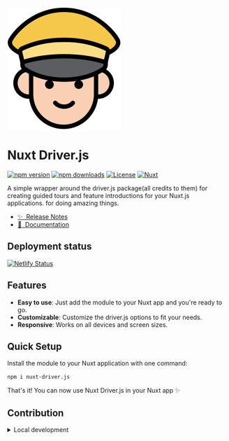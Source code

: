 <!--
Get your module up and running quickly.

Find and replace all on all files (CMD+SHIFT+F):
- Name: Nuxt Driver.js
- Package name: nuxt-driver.js
- Description: A simple wrapper around the driver.js package(all credits to them) for creating guided tours and feature introductions for your Nuxt.js applications.
-->

![Driver.js Image](/playground//public//driver-head.svg)

# Nuxt Driver.js

[![npm version][npm-version-src]][npm-version-href]
[![npm downloads][npm-downloads-src]][npm-downloads-href]
[![License][license-src]][license-href]
[![Nuxt][nuxt-src]][nuxt-href]

A simple wrapper around the driver.js package(all credits to them) for creating guided tours and feature introductions for your Nuxt.js applications. for doing amazing things.

- [✨ &nbsp;Release Notes](/CHANGELOG.md)
- [📖 &nbsp;Documentation](https://nuxt-driverjs.behonbaker.com)

## Deployment status

[![Netlify Status](https://api.netlify.com/api/v1/badges/13144247-7452-442a-a2ef-25296b730111/deploy-status)](https://app.netlify.com/sites/nuxt-driverjs/deploys)

## Features

- **Easy to use**: Just add the module to your Nuxt app and you're ready to go.
- **Customizable**: Customize the driver.js options to fit your needs.
- **Responsive**: Works on all devices and screen sizes.

## Quick Setup

Install the module to your Nuxt application with one command:

```bash
npm i nuxt-driver.js
```

That's it! You can now use Nuxt Driver.js in your Nuxt app ✨

## Contribution

<details>
  <summary>Local development</summary>
  
  ```bash
  # Install dependencies
  npm install
  
  # Generate type stubs
  npm run dev:prepare
  
  # Develop with the playground
  npm run dev
  
  # Build the playground
  npm run dev:build
  
  # Run ESLint
  npm run lint
  
  # Run Vitest
  npm run test
  npm run test:watch
  
  # Release new version
  npm run release
  ```

</details>

<!-- Badges -->

[npm-version-src]: https://img.shields.io/npm/v/nuxt-driver.js/latest.svg?style=flat&colorA=020420&colorB=00DC82
[npm-version-href]: https://npmjs.com/package/nuxt-driver.js
[npm-downloads-src]: https://img.shields.io/npm/dm/nuxt-driver.js.svg?style=flat&colorA=020420&colorB=00DC82
[npm-downloads-href]: https://npmjs.com/package/nuxt-driver.js
[license-src]: https://img.shields.io/npm/l/nuxt-driver.js.svg?style=flat&colorA=020420&colorB=00DC82
[license-href]: https://npmjs.com/package/nuxt-driver.js
[nuxt-src]: https://img.shields.io/badge/Nuxt-020420?logo=nuxt.js
[nuxt-href]: https://nuxt.com
